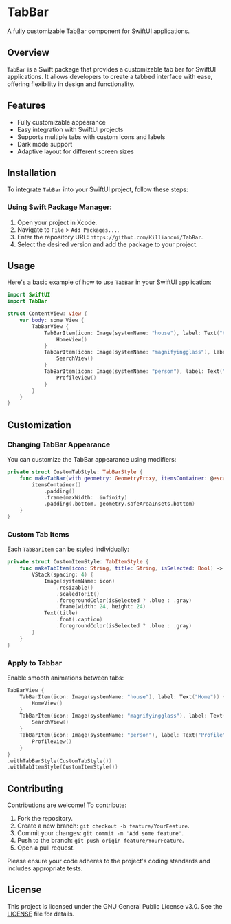 # TabBar

A fully customizable TabBar component for SwiftUI applications.

## Overview

`TabBar` is a Swift package that provides a customizable tab bar for SwiftUI applications. It allows developers to create a tabbed interface with ease, offering flexibility in design and functionality.

## Features

- Fully customizable appearance
- Easy integration with SwiftUI projects
- Supports multiple tabs with custom icons and labels
- Dark mode support
- Adaptive layout for different screen sizes

## Installation

To integrate `TabBar` into your SwiftUI project, follow these steps:

### Using Swift Package Manager:

1. Open your project in Xcode.
2. Navigate to `File` > `Add Packages...`.
3. Enter the repository URL: `https://github.com/Killianoni/TabBar`.
4. Select the desired version and add the package to your project.

## Usage

Here's a basic example of how to use `TabBar` in your SwiftUI application:

```swift
import SwiftUI
import TabBar

struct ContentView: View {
    var body: some View {
        TabBarView {
            TabBarItem(icon: Image(systemName: "house"), label: Text("Home")) {
                HomeView()
            }
            TabBarItem(icon: Image(systemName: "magnifyingglass"), label: Text("Search")) {
                SearchView()
            }
            TabBarItem(icon: Image(systemName: "person"), label: Text("Profile")) {
                ProfileView()
            }
        }
    }
}
```

## Customization

### Changing TabBar Appearance

You can customize the TabBar appearance using modifiers:

```swift
private struct CustomTabStyle: TabBarStyle {
    func makeTabBar(with geometry: GeometryProxy, itemsContainer: @escaping () -> AnyView) -> some View {
        itemsContainer()
            .padding()
            .frame(maxWidth: .infinity)
            .padding(.bottom, geometry.safeAreaInsets.bottom)
    }
}
```

### Custom Tab Items

Each `TabBarItem` can be styled individually:

```swift
private struct CustomItemStyle: TabItemStyle {
    func makeTabItem(icon: String, title: String, isSelected: Bool) -> some View {
        VStack(spacing: 4) {
            Image(systemName: icon)
                .resizable()
                .scaledToFit()
                .foregroundColor(isSelected ? .blue : .gray)
                .frame(width: 24, height: 24)
            Text(title)
                .font(.caption)
                .foregroundColor(isSelected ? .blue : .gray)
        }
    }
}
```

### Apply to Tabbar

Enable smooth animations between tabs:

```swift
TabBarView {
    TabBarItem(icon: Image(systemName: "house"), label: Text("Home")) {
        HomeView()
    }
    TabBarItem(icon: Image(systemName: "magnifyingglass"), label: Text("Search")) {
        SearchView()
    }
    TabBarItem(icon: Image(systemName: "person"), label: Text("Profile")) {
        ProfileView()
    }
}
.withTabBarStyle(CustomTabStyle())
.withTabItemStyle(CustomItemStyle())
```

## Contributing

Contributions are welcome! To contribute:

1. Fork the repository.
2. Create a new branch: `git checkout -b feature/YourFeature`.
3. Commit your changes: `git commit -m 'Add some feature'`.
4. Push to the branch: `git push origin feature/YourFeature`.
5. Open a pull request.

Please ensure your code adheres to the project's coding standards and includes appropriate tests.

## License

This project is licensed under the GNU General Public License v3.0. See the [LICENSE](./LICENSE) file for details.
